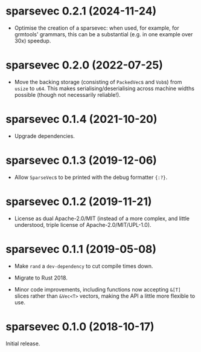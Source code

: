 # sparsevec 0.2.1 (2024-11-24)

* Optimise the creation of a sparsevec: when used, for example, for grmtools'
  grammars, this can be a substantial (e.g. in one example over 30x) speedup.


# sparsevec 0.2.0 (2022-07-25)

* Move the backing storage (consisting of `PackedVec`s and `Vob`s) from `usize`
  to `u64`. This makes serialising/deserialising across machine widths possible
  (though not necessarily reliable!).


# sparsevec 0.1.4 (2021-10-20)

* Upgrade dependencies.


# sparsevec 0.1.3 (2019-12-06)

* Allow `SparseVec`s to be printed with the debug formatter `{:?}`.


# sparsevec 0.1.2 (2019-11-21)

* License as dual Apache-2.0/MIT (instead of a more complex, and little
  understood, triple license of Apache-2.0/MIT/UPL-1.0).


# sparsevec 0.1.1 (2019-05-08)

* Make `rand` a `dev-dependency` to cut compile times down.

* Migrate to Rust 2018.

* Minor code improvements, including functions now accepting `&[T]` slices
  rather than `&Vec<T>` vectors, making the API a little more flexible to use.


# sparsevec 0.1.0 (2018-10-17)

Initial release.
